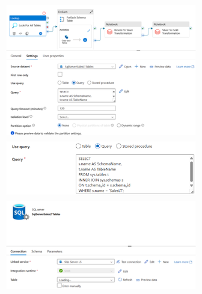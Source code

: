<p align='center'>
  <img src='LookUp Activity/Lookup_Setiitngs.png'>
</p>
<p align='center'>
  <img src='LookUp Activity/SQLQuery_SaleasLT_Tables.png'>
</p>
<p align='center'>
  <img src='LookUp Activity/LookUp_Activity_Dataset.png'>
</p>
